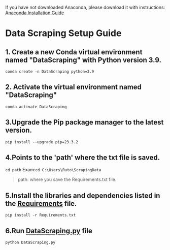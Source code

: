 If you have not downloaded Anaconda, please download it with instructions: [Anaconda Installation Guide](https://docs.anaconda.com/free/anaconda/install/windows/)

# Data Scraping Setup Guide

## 1. Create a new Conda virtual environment named "DataScraping" with Python version 3.9. 
```conda create -n DataScraping python=3.9```
## 2. Activate the virtual environment named "DataScraping"
```conda activate DataScraping```
## 3.Upgrade the Pip package manager to the latest version.
```pip install --upgrade pip=23.3.2```
## 4.Points to the 'path' where the txt file is saved.
```cd path```
Exam:```cd C:\Users\Ruto\ScrapingData```
> path: where you save the Requirements.txt file.
## 5.Install the libraries and dependencies listed in the [Requirements](https://github.com/RutoNguyen/ScrapingData/blob/main/requirements.txt) file.
```pip install -r Requirements.txt```
## 6.Run [DataScraping.py](https://github.com/RutoNguyen/ScrapingData/blob/main/DataScraping.py) file
```python DataScraping.py```